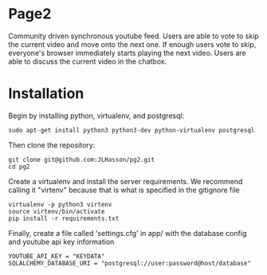 # Page2
Community driven synchronous youtube feed. Users are able to vote to skip the current video and move onto the next one.
If enough users vote to skip, everyone's browser immediately starts playing the next video. Users are able to discuss
the current video in the chatbox.

# Installation
Begin by installing python, virtualenv, and postgresql:

```
sudo apt-get install python3 python3-dev python-virtualenv postgresql
```

Then clone the repository:
```
git clone git@github.com:JLHasson/pg2.git
cd pg2
```

Create a virtualenv and install the server requirements. We recommend calling it "virtenv" because that is
what is specified in the gitignore file
```
virtualenv -p python3 virtenv
source virtenv/bin/activate
pip install -r requirements.txt
```

Finally, create a file called 'settings.cfg' in app/ with the database config and youtube api key information
```
YOUTUBE_API_KEY = "KEYDATA"
SQLALCHEMY_DATABASE_URI = "postgresql://user:password@host/database"
```
